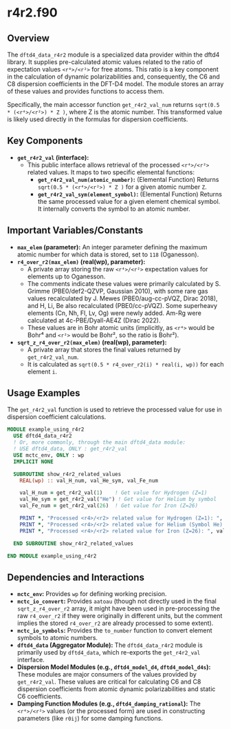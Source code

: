 # r4r2.f90

## Overview

The `dftd4_data_r4r2` module is a specialized data provider within the dftd4 library. It supplies pre-calculated atomic values related to the ratio of expectation values `<r⁴>/<r²>` for free atoms. This ratio is a key component in the calculation of dynamic polarizabilities and, consequently, the C6 and C8 dispersion coefficients in the DFT-D4 model. The module stores an array of these values and provides functions to access them.

Specifically, the main accessor function `get_r4r2_val_num` returns `sqrt(0.5 * (<r⁴>/<r²>) * Z )`, where Z is the atomic number. This transformed value is likely used directly in the formulas for dispersion coefficients.

## Key Components

*   **`get_r4r2_val` (interface):**
    *   This public interface allows retrieval of the processed `<r⁴>/<r²>` related values. It maps to two specific elemental functions:
        *   **`get_r4r2_val_num(atomic_number)`:** (Elemental Function) Returns `sqrt(0.5 * (<r⁴>/<r²>) * Z )` for a given atomic number `Z`.
        *   **`get_r4r2_val_sym(element_symbol)`:** (Elemental Function) Returns the same processed value for a given element chemical symbol. It internally converts the symbol to an atomic number.

## Important Variables/Constants

*   **`max_elem` (parameter):** An integer parameter defining the maximum atomic number for which data is stored, set to `118` (Oganesson).
*   **`r4_over_r2(max_elem)` (real(wp), parameter):**
    *   A private array storing the raw `<r⁴>/<r²>` expectation values for elements up to Oganesson.
    *   The comments indicate these values were primarily calculated by S. Grimme (PBE0/def2-QZVP, Gaussian 2010), with some rare gas values recalculated by J. Mewes (PBE0/aug-cc-pVQZ, Dirac 2018), and H, Li, Be also recalculated (PBE0/cc-pVQZ). Some superheavy elements (Cn, Nh, Fl, Lv, Og) were newly added. Am-Rg were calculated at 4c-PBE/Dyall-AE4Z (Dirac 2022).
    *   These values are in Bohr atomic units (implicitly, as `<r⁴>` would be Bohr⁴ and `<r²>` would be Bohr², so the ratio is Bohr²).
*   **`sqrt_z_r4_over_r2(max_elem)` (real(wp), parameter):**
    *   A private array that stores the final values returned by `get_r4r2_val_num`.
    *   It is calculated as `sqrt(0.5 * r4_over_r2(i) * real(i, wp))` for each element `i`.

## Usage Examples

The `get_r4r2_val` function is used to retrieve the processed value for use in dispersion coefficient calculations.

```fortran
MODULE example_using_r4r2
  USE dftd4_data_r4r2
  ! Or, more commonly, through the main dftd4_data module:
  ! USE dftd4_data, ONLY : get_r4r2_val
  USE mctc_env, ONLY : wp
  IMPLICIT NONE

  SUBROUTINE show_r4r2_related_values
    REAL(wp) :: val_H_num, val_He_sym, val_Fe_num

    val_H_num = get_r4r2_val(1)    ! Get value for Hydrogen (Z=1)
    val_He_sym = get_r4r2_val("He") ! Get value for Helium by symbol
    val_Fe_num = get_r4r2_val(26)  ! Get value for Iron (Z=26)

    PRINT *, "Processed <r4>/<r2> related value for Hydrogen (Z=1): ", val_H_num
    PRINT *, "Processed <r4>/<r2> related value for Helium (Symbol He): ", val_He_sym
    PRINT *, "Processed <r4>/<r2> related value for Iron (Z=26): ", val_Fe_num

  END SUBROUTINE show_r4r2_related_values

END MODULE example_using_r4r2
```

## Dependencies and Interactions

*   **`mctc_env`:** Provides `wp` for defining working precision.
*   **`mctc_io_convert`:** Provides `aatoau` (though not directly used in the final `sqrt_z_r4_over_r2` array, it might have been used in pre-processing the raw `r4_over_r2` if they were originally in different units, but the comment implies the stored `r4_over_r2` are already processed to some extent).
*   **`mctc_io_symbols`:** Provides the `to_number` function to convert element symbols to atomic numbers.
*   **`dftd4_data` (Aggregator Module):** The `dftd4_data_r4r2` module is primarily used by `dftd4_data`, which re-exports the `get_r4r2_val` interface.
*   **Dispersion Model Modules (e.g., `dftd4_model_d4`, `dftd4_model_d4s`):** These modules are major consumers of the values provided by `get_r4r2_val`. These values are critical for calculating C6 and C8 dispersion coefficients from atomic dynamic polarizabilities and static C6 coefficients.
*   **Damping Function Modules (e.g., `dftd4_damping_rational`):** The `<r⁴>/<r²>` values (or the processed form) are used in constructing parameters (like `r0ij`) for some damping functions.
